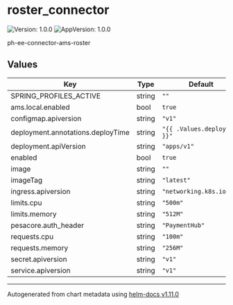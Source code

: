 # roster_connector

![Version: 1.0.0](https://img.shields.io/badge/Version-1.0.0-informational?style=flat-square) ![AppVersion: 1.0.0](https://img.shields.io/badge/AppVersion-1.0.0-informational?style=flat-square)

ph-ee-connector-ams-roster

## Values

| Key | Type | Default | Description |
|-----|------|---------|-------------|
| SPRING_PROFILES_ACTIVE | string | `""` |  |
| ams.local.enabled | bool | `true` |  |
| configmap.apiversion | string | `"v1"` |  |
| deployment.annotations.deployTime | string | `"{{ .Values.deployTime }}"` |  |
| deployment.apiVersion | string | `"apps/v1"` |  |
| enabled | bool | `true` |  |
| image | string | `""` |  |
| imageTag | string | `"latest"` |  |
| ingress.apiversion | string | `"networking.k8s.io/v1"` |  |
| limits.cpu | string | `"500m"` |  |
| limits.memory | string | `"512M"` |  |
| pesacore.auth_header | string | `"PaymentHub"` |  |
| requests.cpu | string | `"100m"` |  |
| requests.memory | string | `"256M"` |  |
| secret.apiversion | string | `"v1"` |  |
| service.apiversion | string | `"v1"` |  |

----------------------------------------------
Autogenerated from chart metadata using [helm-docs v1.11.0](https://github.com/norwoodj/helm-docs/releases/v1.11.0)
